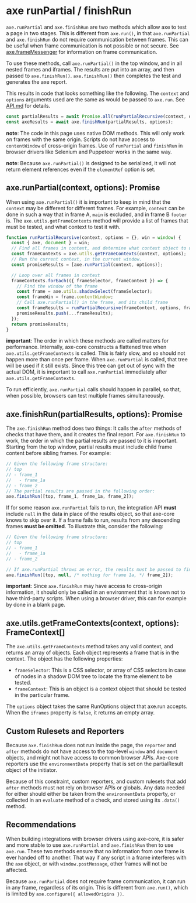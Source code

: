 # axe runPartial / finishRun

`axe.runPartial` and `axe.finishRun` are two methods which allow axe to test a page in two stages. This is different from `axe.run()`, in that `axe.runPartial` and `axe.finishRun` do not require communication between frames. This can be useful when frame communication is not possible or not secure. See [axe.frameMessenger](frame-messenger.md) for information on frame communication.

To use these methods, call `axe.runPartial()` in the top window, and in all nested frames and iframes. The results are put into an array, and then passed to `axe.finishRun()`. `axe.finishRun()` then completes the test and generates the axe report.

This results in code that looks something like the following. The `context` and `options` arguments used are the same as would be passed to `axe.run`. See [API.md](api.md) for details.

```js
const partialResults = await Promise.all(runPartialRecursive(context, options));
const axeResults = await axe.finishRun(partialResults, options);
```

**note**: The code in this page uses native DOM methods. This will only work on frames with the same origin. Scripts do not have access to `contentWindow` of cross-origin frames. Use of `runPartial` and `finishRun` in browser drivers like Selenium and Puppeteer works in the same way.

**note**: Because `axe.runPartial()` is designed to be serialized, it will not return element references even if the `elementRef` option is set.

## axe.runPartial(context, options): Promise<PartialResult>

When using `axe.runPartial()` it is important to keep in mind that the `context` may be different for different frames. For example, `context` can be done in such a way that in frame A, `main` is excluded, and in frame B `footer` is. The `axe.utils.getFrameContexts` method will provide a list of frames that must be tested, and what context to test it with.

```js
function runPartialRecursive(context, options = {}, win = window) {
  const { axe, document } = win;
  // Find all frames in context, and determine what context object to use in that frame
  const frameContexts = axe.utils.getFrameContexts(context, options);
  // Run the current context, in the current window.
  const promiseResults = [axe.runPartial(context, options)];

  // Loop over all frames in context
  frameContexts.forEach(({ frameSelector, frameContext }) => {
    // Find the window of the frame
    const frame = axe.utils.shadowSelect(frameSelector);
    const frameWin = frame.contentWindow;
    // Call axe.runPartial() in the frame, and its child frame
    const frameResults = runPartialRecursive(frameContext, options, frameWin);
    promiseResults.push(...frameResults);
  });
  return promiseResults;
}
```

**important**: The order in which these methods are called matters for performance. Internally, axe-core constructs a flattened tree when `axe.utils.getFrameContexts` is called. This is fairly slow, and so should not happen more than once per frame. When `axe.runPartial` is called, that tree will be used if it still exists. Since this tree can get out of sync with the actual DOM, it is important to call `axe.runPartial` immediately after `axe.utils.getFrameContexts`.

To run efficiently, `axe.runPartial` calls should happen in parallel, so that, when possible, browsers can test multiple frames simultaneously.

## axe.finishRun(partialResults, options): Promise<AxeResults>

The `axe.finishRun` method does two things: It calls the `after` methods of checks that have them, and it creates the final report. For `axe.finishRun` to work, the order in which the partial results are passed to it is important. Starting from the top window, partial results must include child frame content before sibling frames. For example:

```js
// Given the following frame structure:
// top
// - frame_1
//   - frame_1a
// - frame_2
// The partial results are passed in the following order:
axe.finishRun([top, frame_1, frame_1a, frame_2]);
```

If for some reason `axe.runPartial` fails to run, the integration API **must** include `null` in the data in place of the results object, so that axe-core knows to skip over it. If a frame fails to run, results from any descending frames **must be omitted**. To illustrate this, consider the following:

```js
// Given the following frame structure:
// top
// - frame_1
//   - frame_1a
// - frame_2

// If axe.runPartial throws an error, the results must be passed to finishRun like this:
axe.finishRun([top, null, /* nothing for frame 1a, */ frame_2]);
```

**important**: Since `axe.finishRun` may have access to cross-origin information, it should only be called in an environment that is known not to have third-party scripts. When using a browser driver, this can for example by done in a blank page.

## axe.utils.getFrameContexts(context, options): FrameContext[]

The `axe.utils.getFrameContexts` method takes any valid context, and returns an array of objects. Each object represents a frame that is in the context. The object has the following properties:

- `frameSelector`: This is a CSS selector, or array of CSS selectors in case of nodes in a shadow DOM tree to locate the frame element to be tested.
- `frameContext`: This is an object is a context object that should be tested in the particular frame.

The `options` object takes the same RunOptions object that axe.run accepts. When the `iframes` property is `false`, it returns an empty array.

## Custom Rulesets and Reporters

Because `axe.finishRun` does not run inside the page, the `reporter` and `after` methods do not have access to the top-level `window` and `document` objects, and might not have access to common browser APIs. Axe-core reporters use the `environmentData` property that is set on the partialResult object of the initiator.

Because of this constraint, custom reporters, and custom rulesets that add `after` methods must not rely on browser APIs or globals. Any data needed for either should either be taken from the `environmentData` property, or collected in an `evaluate` method of a check, and stored using its `.data()` method.

## Recommendations

When building integrations with browser drivers using axe-core, it is safer and more stable to use `axe.runPartial` and `axe.finishRun` then to use `axe.run`. These two methods ensure that no information from one frame is ever handed off to another. That way if any script in a frame interferes with the `axe` object, or with `window.postMessage`, other frames will not be affected.

Because `axe.runPartial` does not require frame communication, it can run in any frame, regardless of its origin. This is different from `axe.run()`, which is limited by `axe.configure({ allowedOrigins })`.
